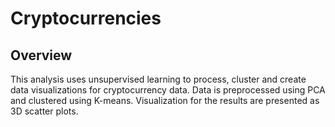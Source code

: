 # Cryptocurrencies

## Overview
This analysis uses unsupervised learning to process, cluster and create data visualizations for cryptocurrency data.  Data is preprocessed using PCA and clustered using K-means.  Visualization for the results are presented as 3D scatter plots.  
